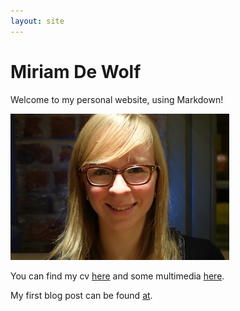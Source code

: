 ```yaml
---
layout: site
---
```

# Miriam De Wolf
Welcome to my personal website, using Markdown!

![This is me](images/kleine_miriam.jpg)

You can find my cv [here](cv) and some multimedia [here](multimedia).

My first blog post can be found [at](blog).
